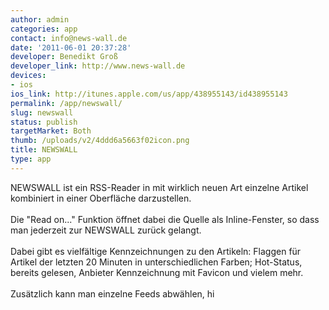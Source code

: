 ```yaml
---
author: admin
categories: app
contact: info@news-wall.de
date: '2011-06-01 20:37:28'
developer: Benedikt Groß
developer_link: http://www.news-wall.de
devices: 
- ios
ios_link: http://itunes.apple.com/us/app/438955143/id438955143
permalink: /app/newswall/
slug: newswall
status: publish
targetMarket: Both
thumb: /uploads/v2/4ddd6a5663f02icon.png
title: NEWSWALL
type: app
---
```


NEWSWALL ist ein RSS-Reader in mit wirklich neuen Art einzelne Artikel kombiniert in einer Oberfläche darzustellen. <br />
<br />
Die "Read on..." Funktion öffnet dabei die Quelle als Inline-Fenster, so dass man jederzeit zur NEWSWALL zurück gelangt.<br />
<br />
Dabei gibt es vielfältige Kennzeichnungen zu den Artikeln: Flaggen für Artikel der letzten 20 Minuten in unterschiedlichen Farben; Hot-Status, bereits gelesen, Anbieter Kennzeichnung mit Favicon und vielem mehr.<br />
<br />
Zusätzlich kann man einzelne Feeds abwählen, hi